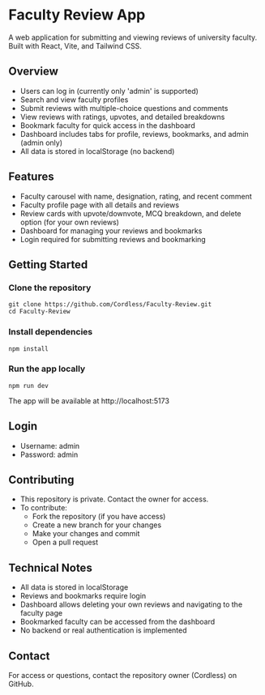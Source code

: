 # Faculty Review App

A web application for submitting and viewing reviews of university faculty. Built with React, Vite, and Tailwind CSS.

## Overview
- Users can log in (currently only 'admin' is supported)
- Search and view faculty profiles
- Submit reviews with multiple-choice questions and comments
- View reviews with ratings, upvotes, and detailed breakdowns
- Bookmark faculty for quick access in the dashboard
- Dashboard includes tabs for profile, reviews, bookmarks, and admin (admin only)
- All data is stored in localStorage (no backend)

## Features
- Faculty carousel with name, designation, rating, and recent comment
- Faculty profile page with all details and reviews
- Review cards with upvote/downvote, MCQ breakdown, and delete option (for your own reviews)
- Dashboard for managing your reviews and bookmarks
- Login required for submitting reviews and bookmarking

## Getting Started

### Clone the repository
```
git clone https://github.com/Cordless/Faculty-Review.git
cd Faculty-Review
```

### Install dependencies
```
npm install
```

### Run the app locally
```
npm run dev
```
The app will be available at http://localhost:5173

## Login
- Username: admin
- Password: admin

## Contributing
- This repository is private. Contact the owner for access.
- To contribute:
  - Fork the repository (if you have access)
  - Create a new branch for your changes
  - Make your changes and commit
  - Open a pull request

## Technical Notes
- All data is stored in localStorage
- Reviews and bookmarks require login
- Dashboard allows deleting your own reviews and navigating to the faculty page
- Bookmarked faculty can be accessed from the dashboard
- No backend or real authentication is implemented

## Contact
For access or questions, contact the repository owner (Cordless) on GitHub.
